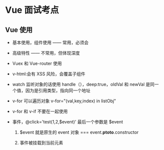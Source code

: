 # Vue 面试考点

## Vue 使用

* 基本使用，组件使用 —— 常用，必须会

* 高级特性 —— 不常用，但体现深度

* Vuex 和 Vue-router 使用

- v-html:会有 XSS 风险，会覆盖子组件

- watch 监听对象的话使用 handle（），deep:true，oldVal 和 newVal 是同一个值，因为是引用类型，指向同一个地址

- v-for 可以遍历对象 v-for="(val,key,index) in listObj" 

- v-for 和 v-if 不要在一起使用

- 事件，@click='test(1,2,$event)' 最后一个参数是 $event

    1. $event 就是原生的 event 对象 === event.__ptoto__.constructor

    2. 事件被挂载到当前元素

    
